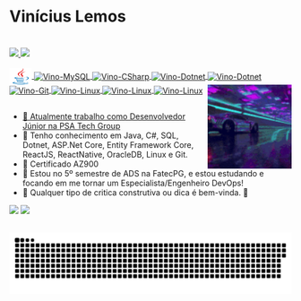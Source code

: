 # Vinícius Lemos <h1>

 <div>
  <a href="https://github.com/VinoLemos">
  <img height="180em" src="https://github-readme-stats.vercel.app/api?username=VinoLemos&show_icons=true&theme=tokyonight&include_all_commits=true&count_private=true"/>
  <img height="180em" src="https://github-readme-stats.vercel.app/api/top-langs/?username=VinoLemos&layout=compact&langs_count=7&theme=tokyonight"/>
</div>
 <div style="display: inline_block"><br>
  
<img align="center" alt="Vino-Java" height="30" width="40" src="https://github.com/devicons/devicon/blob/master/icons/java/java-original.svg">
<img align="center" alt="Vino-MySQL" height="30" width="40" src="https://cdn.jsdelivr.net/gh/devicons/devicon/icons/mysql/mysql-original-wordmark.svg">
<img align="center" alt="Vino-CSharp" height="30" width="40" src="https://cdn.jsdelivr.net/gh/devicons/devicon/icons/csharp/csharp-original.svg">
<img align="center" alt="Vino-Dotnet" height="30" width="40" src="https://cdn.jsdelivr.net/gh/devicons/devicon/icons/dotnetcore/dotnetcore-original.svg">
<img align="center" alt="Vino-Dotnet" height="30" width="40" src="https://cdn.jsdelivr.net/gh/devicons/devicon/icons/react/react-original-wordmark.svg">
<img align="center" alt="Vino-Git" height="30" width="40" src="https://cdn.jsdelivr.net/gh/devicons/devicon/icons/git/git-plain.svg">
<img align="center" alt="Vino-Linux" height="30" width="40" src="https://cdn.jsdelivr.net/gh/devicons/devicon/icons/linux/linux-original.svg">
<img align="center" alt="Vino-Linux" height="30" width="40" src="https://cdn.jsdelivr.net/gh/devicons/devicon/icons/azure/azure-original-wordmark.svg">
<img align="center" alt="Vino-Linux" height="30" width="40" src="https://cdn.jsdelivr.net/gh/devicons/devicon/icons/linkedin/linkedin-original-wordmark.svg">

<img align="right" alt="Synthwave" height="150em" src="https://github.com/VinoLemos/VinoLemos/blob/main/synthwave.gif">

</div>
  
 ## 
  
  
- 🔭 Atualmente trabalho como Desenvolvedor Júnior na <a href = "https://psatech.com.br/" target="_blank">PSA Tech Group</a>
- 🌱 Tenho conhecimento em Java, C#, SQL, Dotnet, ASP.Net Core, Entity Framework Core, ReactJS, ReactNative, OracleDB, Linux e Git.
- 📜 Certificado AZ900
- 📔 Estou no 5º semestre de ADS na FatecPG, e estou estudando e focando em me tornar um Especialista/Engenheiro DevOps!
- 🤔 Qualquer tipo de critica construtiva ou dica é bem-vinda. 🦉
  
 
  
<div> 
  <a href = "mailto:vlemosdeoliveira@gmail.com"><img src="https://img.shields.io/badge/-Gmail-%23333?style=for-the-badge&logo=gmail&logoColor=white" target="_blank"></a>
  <a href="https://www.linkedin.com/in/vinolemos" target="_blank"><img src="https://img.shields.io/badge/-LinkedIn-%230077B5?style=for-the-badge&logo=linkedin&logoColor=white" target="_blank"></a> 
 
 ##

   ![Snake animation](https://github.com/VinoLemos/VinoLemos/blob/output/github-contribution-grid-snake.svg)
     

  </div>
